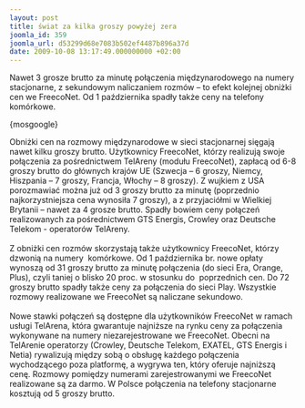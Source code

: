 ```yaml
---
layout: post
title: świat za kilka groszy powyżej zera
joomla_id: 359
joomla_url: d53299d68e7083b502ef4487b896a37d
date: 2009-10-08 13:17:49.000000000 +02:00
---
```

Nawet 3 grosze brutto za minutę połączenia międzynarodowego na numery stacjonarne, z sekundowym naliczaniem rozm&oacute;w &ndash; to efekt kolejnej obniżki cen we FreecoNet. Od 1 października spadły także ceny na telefony kom&oacute;rkowe.<p>{mosgoogle}</p><p>Obniżki cen na rozmowy międzynarodowe w sieci stacjonarnej sięgają nawet kilku groszy brutto. Użytkownicy FreecoNet, kt&oacute;rzy realizują swoje połączenia za pośrednictwem TelAreny (modułu FreecoNet), zapłacą od 6-8 groszy brutto do gł&oacute;wnych kraj&oacute;w UE (Szwecja &ndash; 6 groszy, Niemcy, Hiszpania &ndash; 7 groszy, Francja, Włochy &ndash; 8 groszy). Z wujkiem z USA porozmawiać można już od 3 groszy brutto za minutę (poprzednio najkorzystniejsza cena wynosiła 7 groszy), a z przyjaci&oacute;łmi w Wielkiej Brytanii &ndash; nawet za 4 grosze brutto. Spadły bowiem ceny połączeń realizowanych za pośrednictwem GTS Energis, Crowley oraz Deutsche Telekom - operator&oacute;w TelAreny. <br /><br />Z obniżki cen rozm&oacute;w skorzystają także użytkownicy FreecoNet, kt&oacute;rzy dzwonią na numery&nbsp; kom&oacute;rkowe. Od 1 października br. nowe opłaty wynoszą od 31 groszy brutto za minutę połączenia (do sieci Era, Orange, Plus), czyli taniej o blisko 20 proc. w stosunku do&nbsp; poprzednich cen. Do 72 groszy brutto spadły także ceny za połączenia do sieci Play. Wszystkie rozmowy realizowane we FreecoNet są naliczane sekundowo.<br /><br />Nowe stawki połączeń są dostępne dla użytkownik&oacute;w FreecoNet w ramach usługi TelArena, kt&oacute;ra gwarantuje najniższe na rynku ceny za połączenia wykonywane na numery niezarejestrowane we FreecoNet. Obecni na TelArenie operatorzy (Crowley, Deutsche Telekom, EXATEL, GTS Energis i Netia) rywalizują między sobą o obsługę każdego połączenia wychodzącego poza platformę, a wygrywa ten, kt&oacute;ry oferuje najniższą cenę. Rozmowy pomiędzy numerami zarejestrowanymi we FreecoNet realizowane są za darmo. W Polsce połączenia na telefony stacjonarne kosztują od 5 groszy brutto.</p>
